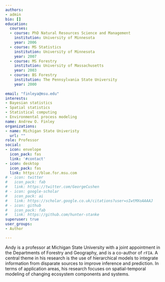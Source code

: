 ```yaml
---
authors:
- admin
bio: []
education:
  courses:
  - course: PhD Natural Resources Science and Management
    institution: University of Minnesota
    year: 2006
  - course: MS Statistics
    institution: University of Minnesota
    year: 2007
  - course: MS Forestry
    institution: University of Massachusetts
    year: 2003
  - course: BS Forestry
    institution: The Pennsylvania State University
    year: 2000
    
email: "finleya@msu.edu"
interests:
- Bayesian statistics
- Spatial statistics
- Statistical computing
- Environmental process modeling
name: Andrew O. Finley
organizations:
- name: Michigan State Univeristy
  url: ""
role: Professor
social:
- icon: envelope
  icon_pack: fas
  link: '#contact'
- icon: desktop
  icon_pack: fas
  link: https://blue.for.msu.com
# - icon: twitter
#   icon_pack: fab
#   link: https://twitter.com/GeorgeCushen
# - icon: google-scholar
#   icon_pack: ai
#   link: https://scholar.google.co.uk/citations?user=sIwtMXoAAAAJ
# - icon: github
#   icon_pack: fab
#   link: https://github.com/hunter-stanke
superuser: true
user_groups:
- Author

---
```


Andy is a professor at Michigan State University with a joint appointment in the Departments of Forestry and Geography, and is a co-author of `rFIA`. A central theme in his research is the use of hierarchical models to integrate information from disparate sources to improve inference and prediction. In terms of application areas, his research focuses on spatial-temporal modeling of changing ecosystem components and systems.
